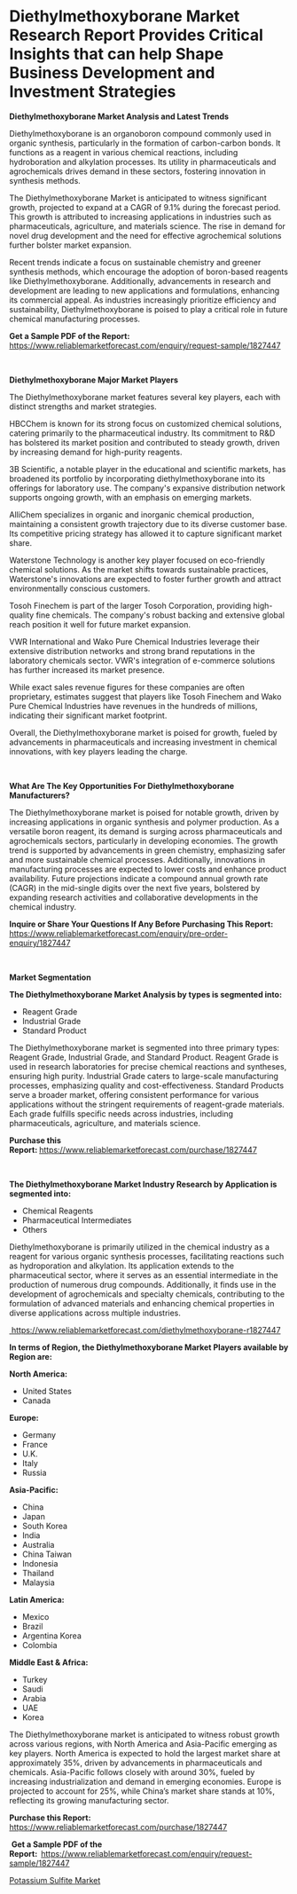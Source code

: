 <p><h1>Diethylmethoxyborane Market Research Report Provides Critical Insights that can help Shape Business Development and Investment Strategies</h1></p><p><strong>Diethylmethoxyborane Market Analysis and Latest Trends</strong></p>
<p><p>Diethylmethoxyborane is an organoboron compound commonly used in organic synthesis, particularly in the formation of carbon-carbon bonds. It functions as a reagent in various chemical reactions, including hydroboration and alkylation processes. Its utility in pharmaceuticals and agrochemicals drives demand in these sectors, fostering innovation in synthesis methods.</p><p>The Diethylmethoxyborane Market is anticipated to witness significant growth, projected to expand at a CAGR of 9.1% during the forecast period. This growth is attributed to increasing applications in industries such as pharmaceuticals, agriculture, and materials science. The rise in demand for novel drug development and the need for effective agrochemical solutions further bolster market expansion.</p><p>Recent trends indicate a focus on sustainable chemistry and greener synthesis methods, which encourage the adoption of boron-based reagents like Diethylmethoxyborane. Additionally, advancements in research and development are leading to new applications and formulations, enhancing its commercial appeal. As industries increasingly prioritize efficiency and sustainability, Diethylmethoxyborane is poised to play a critical role in future chemical manufacturing processes.</p></p>
<p><strong>Get a Sample PDF of the Report:&nbsp;</strong> <a href="https://www.reliablemarketforecast.com/enquiry/request-sample/1827447?utm_campaign=1890&utm_medium=2&utm_source=Github&utm_content=ia&utm_term=31012025&utm_id=diethylmethoxyborane">https://www.reliablemarketforecast.com/enquiry/request-sample/1827447</a></p>
<p>&nbsp;</p>
<p><strong>Diethylmethoxyborane Major Market Players</strong></p>
<p><p>The Diethylmethoxyborane market features several key players, each with distinct strengths and market strategies. </p><p>HBCChem is known for its strong focus on customized chemical solutions, catering primarily to the pharmaceutical industry. Its commitment to R&D has bolstered its market position and contributed to steady growth, driven by increasing demand for high-purity reagents.</p><p>3B Scientific, a notable player in the educational and scientific markets, has broadened its portfolio by incorporating diethylmethoxyborane into its offerings for laboratory use. The company's expansive distribution network supports ongoing growth, with an emphasis on emerging markets.</p><p>AlliChem specializes in organic and inorganic chemical production, maintaining a consistent growth trajectory due to its diverse customer base. Its competitive pricing strategy has allowed it to capture significant market share.</p><p>Waterstone Technology is another key player focused on eco-friendly chemical solutions. As the market shifts towards sustainable practices, Waterstone's innovations are expected to foster further growth and attract environmentally conscious customers.</p><p>Tosoh Finechem is part of the larger Tosoh Corporation, providing high-quality fine chemicals. The company's robust backing and extensive global reach position it well for future market expansion.</p><p>VWR International and Wako Pure Chemical Industries leverage their extensive distribution networks and strong brand reputations in the laboratory chemicals sector. VWR's integration of e-commerce solutions has further increased its market presence.</p><p>While exact sales revenue figures for these companies are often proprietary, estimates suggest that players like Tosoh Finechem and Wako Pure Chemical Industries have revenues in the hundreds of millions, indicating their significant market footprint.</p><p>Overall, the Diethylmethoxyborane market is poised for growth, fueled by advancements in pharmaceuticals and increasing investment in chemical innovations, with key players leading the charge.</p></p>
<p>&nbsp;</p>
<p><strong>What Are The Key Opportunities For Diethylmethoxyborane Manufacturers?</strong></p>
<p><p>The Diethylmethoxyborane market is poised for notable growth, driven by increasing applications in organic synthesis and polymer production. As a versatile boron reagent, its demand is surging across pharmaceuticals and agrochemicals sectors, particularly in developing economies. The growth trend is supported by advancements in green chemistry, emphasizing safer and more sustainable chemical processes. Additionally, innovations in manufacturing processes are expected to lower costs and enhance product availability. Future projections indicate a compound annual growth rate (CAGR) in the mid-single digits over the next five years, bolstered by expanding research activities and collaborative developments in the chemical industry.</p></p>
<p><strong>Inquire or Share Your Questions If Any Before Purchasing This Report:</strong> <a href="https://www.reliablemarketforecast.com/enquiry/pre-order-enquiry/1827447?utm_campaign=1890&utm_medium=2&utm_source=Github&utm_content=ia&utm_term=31012025&utm_id=diethylmethoxyborane">https://www.reliablemarketforecast.com/enquiry/pre-order-enquiry/1827447</a></p>
<p>&nbsp;</p>
<p><strong>Market Segmentation</strong></p>
<p><strong>The Diethylmethoxyborane Market Analysis by types is segmented into:</strong></p>
<p><ul><li>Reagent Grade</li><li>Industrial Grade</li><li>Standard Product</li></ul></p>
<p><p>The Diethylmethoxyborane market is segmented into three primary types: Reagent Grade, Industrial Grade, and Standard Product. Reagent Grade is used in research laboratories for precise chemical reactions and syntheses, ensuring high purity. Industrial Grade caters to large-scale manufacturing processes, emphasizing quality and cost-effectiveness. Standard Products serve a broader market, offering consistent performance for various applications without the stringent requirements of reagent-grade materials. Each grade fulfills specific needs across industries, including pharmaceuticals, agriculture, and materials science.</p></p>
<p><strong>Purchase this Report:&nbsp;</strong><a href="https://www.reliablemarketforecast.com/purchase/1827447?utm_campaign=1890&utm_medium=2&utm_source=Github&utm_content=ia&utm_term=31012025&utm_id=diethylmethoxyborane">https://www.reliablemarketforecast.com/purchase/1827447</a></p>
<p>&nbsp;</p>
<p><strong>The Diethylmethoxyborane Market Industry Research by Application is segmented into:</strong></p>
<p><ul><li>Chemical Reagents</li><li>Pharmaceutical Intermediates</li><li>Others</li></ul></p>
<p><p>Diethylmethoxyborane is primarily utilized in the chemical industry as a reagent for various organic synthesis processes, facilitating reactions such as hydroporation and alkylation. Its application extends to the pharmaceutical sector, where it serves as an essential intermediate in the production of numerous drug compounds. Additionally, it finds use in the development of agrochemicals and specialty chemicals, contributing to the formulation of advanced materials and enhancing chemical properties in diverse applications across multiple industries.</p></p>
<p><a href="https://www.reliablemarketforecast.com/diethylmethoxyborane-r1827447?utm_campaign=1890&utm_medium=2&utm_source=Github&utm_content=ia&utm_term=31012025&utm_id=diethylmethoxyborane">&nbsp;https://www.reliablemarketforecast.com/diethylmethoxyborane-r1827447</a></p>
<p><strong>In terms of Region, the Diethylmethoxyborane Market Players available by Region are:</strong></p>
<p>
    <p> <strong> North America: </strong>
        <ul>
            <li>United States</li>
            <li>Canada</li>
        </ul>
        </p> 
    <p> <strong> Europe: </strong>
        <ul>
            <li>Germany</li>
            <li>France</li>
            <li>U.K.</li>
            <li>Italy</li>
            <li>Russia</li>
        </ul>
        </p> 
    <p> <strong> Asia-Pacific: </strong>
        <ul>
            <li>China</li>
            <li>Japan</li>
            <li>South Korea</li>
            <li>India</li>
            <li>Australia</li>
            <li>China Taiwan</li>
            <li>Indonesia</li>
            <li>Thailand</li>
            <li>Malaysia</li>
        </ul>
        </p> 
    <p> <strong> Latin America: </strong>
        <ul>
            <li>Mexico</li>
            <li>Brazil</li>
            <li>Argentina Korea</li>
            <li>Colombia</li>
        </ul>
        </p> 
    <p> <strong> Middle East & Africa: </strong>
        <ul>
            <li>Turkey</li>
            <li>Saudi</li>
            <li>Arabia</li>
            <li>UAE</li>
            <li>Korea</li>
        </ul>
    </p>
    </p>
<p><p>The Diethylmethoxyborane market is anticipated to witness robust growth across various regions, with North America and Asia-Pacific emerging as key players. North America is expected to hold the largest market share at approximately 35%, driven by advancements in pharmaceuticals and chemicals. Asia-Pacific follows closely with around 30%, fueled by increasing industrialization and demand in emerging economies. Europe is projected to account for 25%, while China’s market share stands at 10%, reflecting its growing manufacturing sector.</p></p>
<p><strong>Purchase this Report: </strong><a href="https://www.reliablemarketforecast.com/purchase/1827447?utm_campaign=1890&utm_medium=2&utm_source=Github&utm_content=ia&utm_term=31012025&utm_id=diethylmethoxyborane">https://www.reliablemarketforecast.com/purchase/1827447</a></p>
<p>&nbsp;<strong>Get a Sample PDF of the Report:&nbsp;&nbsp;</strong><a href="https://www.reliablemarketforecast.com/enquiry/request-sample/1827447?utm_campaign=1890&utm_medium=2&utm_source=Github&utm_content=ia&utm_term=31012025&utm_id=diethylmethoxyborane">https://www.reliablemarketforecast.com/enquiry/request-sample/1827447</a></p>
<p><strong></strong></p>
<p><p><a href="https://github.com/lylyparadise/Market-Research-Report-List-5/blob/main/potassium-sulfite-market.md?utm_campaign=1890&utm_medium=2&utm_source=Github&utm_content=ia&utm_term=31012025&utm_id=diethylmethoxyborane">Potassium Sulfite Market</a></p></p>